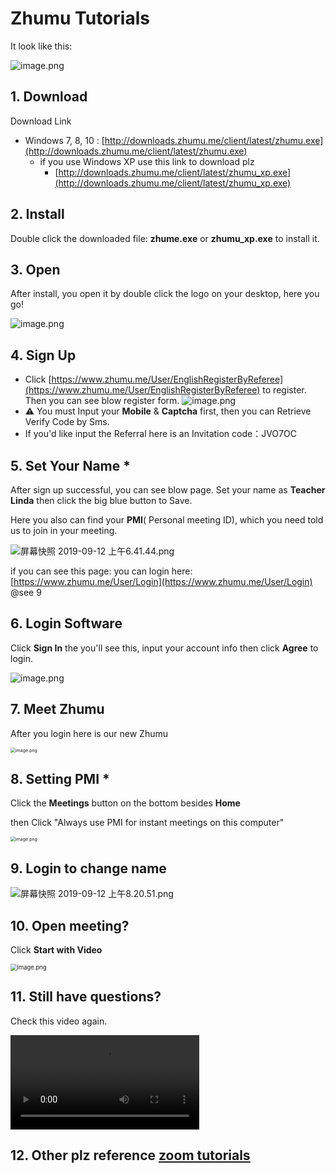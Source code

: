 # Zhumu Tutorials

It look like this:

![image.png](https://i.loli.net/2019/09/11/GTpyJcnOi5H6s21.png)

## 1. Download

Download Link

- Windows 7, 8, 10 :  [http://downloads.zhumu.me/client/latest/zhumu.exe](http://downloads.zhumu.me/client/latest/zhumu.exe)
  - if you use Windows XP use this link to download plz
    -  [http://downloads.zhumu.me/client/latest/zhumu_xp.exe](http://downloads.zhumu.me/client/latest/zhumu_xp.exe)

## 2. Install

Double click the downloaded file: **zhume.exe** or **zhumu_xp.exe** to install it.

## 3. Open

After install, you open it by double click the logo on your desktop, here you go!

![image.png](https://i.loli.net/2019/09/11/seUN5h9mcgHjDY6.png)

## 4. Sign Up


- Click [https://www.zhumu.me/User/EnglishRegisterByReferee](https://www.zhumu.me/User/EnglishRegisterByReferee) to register.  
  Then you can see blow register form.
  ![image.png](https://i.loli.net/2019/09/11/OShzl6bnxcM3wLU.png)
- ⚠️ You must Input your **Mobile** & **Captcha** first, then you can Retrieve Verify Code by Sms.
- If you'd like input the Referral here is an Invitation code：JVO7OC

## 5. Set Your Name *

After sign up successful, you can see blow page. Set your name as **Teacher Linda** then click the big blue button to Save.

Here you also can find your **PMI**( Personal meeting ID), which you need told us to join in your meeting.

![屏幕快照 2019-09-12 上午6.41.44.png](https://i.loli.net/2019/09/12/j2ki8XKlSWd5nIN.png)

if you can see this page: you can login here: [https://www.zhumu.me/User/Login](https://www.zhumu.me/User/Login) @see 9

## 6. Login Software

Click **Sign In** the you'll see this, input your account info then click **Agree** to login.

![image.png](https://i.loli.net/2019/09/11/kXMtwG4SIyQpAZx.png)

## 7. Meet Zhumu

After you login here is our new Zhumu

<img src="https://i.loli.net/2019/09/11/BXrOo26DG9Mx7YI.png" alt="image.png" style="zoom:50%;" />



## 8. Setting PMI *

Click the **Meetings** button on the bottom besides **Home**

then Click "Always use PMI for instant meetings on this computer"

<img src="https://i.loli.net/2019/09/11/3Fmp6SRhDiLzZsG.png" alt="image.png" style="zoom:50%;" />


## 9. Login to change name

![屏幕快照 2019-09-12 上午8.20.51.png](https://i.loli.net/2019/09/12/4MO9cZt3EYxXDNR.png)

## 10. Open meeting?

Click **Start with Video**

<img src="https://i.loli.net/2019/09/11/yGPUCQHkOFT1sRL.png" alt="image.png" style="zoom:67%;" />

## 11. Still have questions?

Check this video again.

<video controls="controls"  width="60%" ><source src="https://cdn.wechat.edu.pl/mp4/tmp/zhumu-teacher.mp4" type="video/mp4"></video>
## 12. Other plz reference [zoom tutorials](zoom.html)

